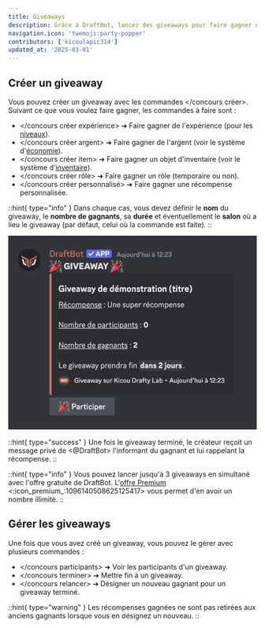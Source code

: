 ```yaml
---
title: Giveaways
description: Grâce à DraftBot, lancez des giveaways pour faire gagner de superbes récompenses à vos membres !
navigation.icon: 'twemoji:party-popper'
contributors: ['kicoulapic314']
updated_at: '2025-03-01'
---
```


## Créer un giveaway

Vous pouvez créer un giveaway avec les commandes \</concours créer>. Suivant ce que vous voulez faire gagner, les commandes à faire sont :

- \</concours créer expérience> ➜ Faire gagner de l'expérience (pour les [niveaux](/docs/modules/niveaux)).
- \</concours créer argent> ➜ Faire gagner de l'argent (voir le système d'[économie](/docs/modules/economie)).
- \</concours créer item> ➜ Faire gagner un objet d'inventaire (voir le système d'[inventaire](/docs/modules/inventaire)).
- \</concours créer rôle> ➜ Faire gagner un rôle (temporaire ou non).
- \</concours créer personnalisé> ➜ Faire gagner une récompense personnalisée.

::hint{ type="info" }
  Dans chaque cas, vous devez définir le **nom** du giveaway, le **nombre de gagnants**, sa **durée** et éventuellement le **salon** où a lieu le giveaway (par défaut, celui où la commande est faite).
::

![Aperçu d'un giveaway pour une récompense personnalisée.](../assets/giveaways/apercu_giveaway.png)

::hint{ type="success" }
  Une fois le giveaway terminé, le créateur reçoit un message privé de <@DraftBot> l'informant du gagnant et lui rappelant la récompense.
::

::hint{ type="info" }
  Vous pouvez lancer jusqu'à 3 giveaways en simultané avec l'offre gratuite de DraftBot. L'[offre Premium](/premium) <:icon_premium_:1096140508625125417> vous permet d'en avoir un nombre illimité.
::

## Gérer les giveaways

Une fois que vous avez créé un giveaway, vous pouvez le gérer avec plusieurs commandes :

- \</concours participants> ➜ Voir les participants d'un giveaway.
- \</concours terminer> ➜ Mettre fin à un giveaway.
- \</concours relancer> ➜ Désigner un nouveau gagnant pour un giveaway terminé.

::hint{ type="warning" }
  Les récompenses gagnées ne sont pas retirées aux anciens gagnants lorsque vous en désignez un nouveau.
::

